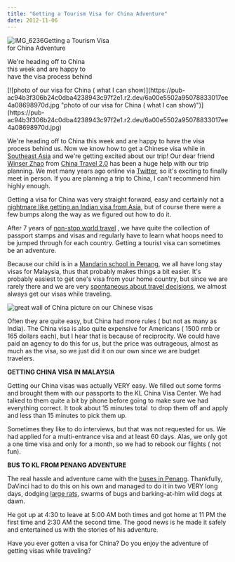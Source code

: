 ```yaml
---
title: "Getting a Tourism Visa for China Adventure"
date: 2012-11-06
---
```


![IMG_6236](https://pub-ac94b3f306b24c0dba4238943c97f2e1.r2.dev/6a00e5502a95078833017d3d2b0d67970c.jpg)Getting a Tourism Visa  
for China Adventure  
  
We're heading off to China  
this week and are happy to  
have the visa process behind

<!--more--> [![photo of our visa for China ( what I can show)](https://pub-ac94b3f306b24c0dba4238943c97f2e1.r2.dev/6a00e5502a95078833017ee4a08698970d.jpg "photo of our visa for China ( what I can show)")](https://pub-ac94b3f306b24c0dba4238943c97f2e1.r2.dev/6a00e5502a95078833017ee4a08698970d.jpg)  
  
We're heading off to China this week and are happy to have the visa process behind us. Now we know how to get a Chinese visa while in [Southeast Asia](https://pub-ac94b3f306b24c0dba4238943c97f2e1.r2.dev/2011/01/tropical-winter-home-in-penang-malaysia-location-indenpendent-digital-nomad-long-term-travel-tips-.html "Southeast Asia travel") and we're getting excited about our trip! Our dear friend [Winser Zhao](http://www.chinatravel20.com/2012/06/03/the-4-weeks-great-china-trip-designed-by-winser-zhao/ "Winser Zhao best travel expert for China tourism") from [China Travel 2.0](http://www.chinatravel20.com/ "China Travel 2.0 best for trip to China ") has been a huge help with our trip planning. We met many years ago online via [Twitter](https://twitter.com/soultravelers3 "twitter"), so it's exciting to finally meet in person. If you are planning a trip to China, I can't recommend him highly enough.  
  
Getting a visa for China was very straight forward, easy and certainly not a [nightmare like getting an Indian visa from Asia](https://pub-ac94b3f306b24c0dba4238943c97f2e1.r2.dev/2011/04/india-tourist-visa-nightmare-problems-from-se-asia.html "nightmare of getting Indian visa while in Asia"), but of course there were a few bumps along the way as we figured out how to do it.  
  
After 7 years of [non-stop world travel](https://pub-ac94b3f306b24c0dba4238943c97f2e1.r2.dev/2008/06/how-to-do-exten.html "non-stop world travel, extended travel") , we have quite the collection of passport stamps and visas and regularly have to learn what hoops need to be jumped through for each country. Getting a tourist visa can sometimes be an adventure.  
  
Because our child is in a [Mandarin school in Penang](https://pub-ac94b3f306b24c0dba4238943c97f2e1.r2.dev/2012/06/why-learn-mandarin-in-tropical-asia-penang.html "Mandarin school in Penang"), we all have long stay visas for Malaysia, thus that probably makes things a bit easier. It's probably easiest to get one's visa from your home country, but since we are rarely there and we are very [spontaneous about travel decisions](https://pub-ac94b3f306b24c0dba4238943c97f2e1.r2.dev/2011/06/road-trip-europe-plan-then-improvise.html "road trip planning and improvising"), we almost always get our visas while traveling.  
  
  
![great wall of China picture on our Chinese visas](https://pub-ac94b3f306b24c0dba4238943c97f2e1.r2.dev/6a00e5502a95078833017d3d2b0ebc970c.jpg)  
  
Often they are quite easy, but China had more rules ( but not as many as India). The China visa is also quite expensive for Americans ( 1500 rmb or 165 dollars each), but I hear that is because of reciprocity. We could have paid an agency to do this for us, but the price was outrageous, almost as much as the visa, so we just did it on our own since we are budget travelers.  
  
**GETTING CHINA VISA IN MALAYSIA**  
  
Getting our China visas was actually VERY easy. We filled out some forms and brought them with our passports to the KL China Visa Center. We had talked to them quite a bit by phone before going to make sure we had everything correct. It took about 15 minutes total  to drop them off and apply and less than 15 minutes to pick them up.  
  
Sometimes they like to do interviews, but that was not requested for us. We had applied for a multi-entrance visa and at least 60 days. Alas, we only got a one time visa and only for a month, so we had to rebook our flights ( not fun).  
  
**BUS TO KL FROM PENANG ADVENTURE**  
  
The real hassle and adventure came with the [buses in Penang](https://pub-ac94b3f306b24c0dba4238943c97f2e1.r2.dev/2012/10/getting-around-penang-by-bus.html "buses in Penang malaysia transportation "). Thankfully, DaVinci had to do this on his own and managed to do it in two VERY long days, dodging [large rats](https://pub-ac94b3f306b24c0dba4238943c97f2e1.r2.dev/2012/07/big-rats-in-asia.html "large rats"), swarms of bugs and barking-at-him wild dogs at dawn.  
  
He got up at 4:30 to leave at 5:00 AM both times and got home at 11 PM the first time and 2:30 AM the second time. The good news is he made it safely and entertained us with the stories of his adventure.  
  
Have you ever gotten a visa for China? Do you enjoy the adventure of getting visas while traveling?
